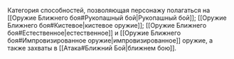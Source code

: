 Категория способностей, позволяющая персонажу полагаться на [[Оружие Ближнего боя#Рукопашный бой|Рукопашный бой]]; [[Оружие Ближнего боя#Кистевое|кистевое оружие]]; [[Оружие Ближнего боя#Естественное|естественное]] и [[Оружие Ближнего боя#Импровизированное оружие|импровизированное]] оружие, а также захваты в [[Атака#Ближний Бой|ближнем бою]].